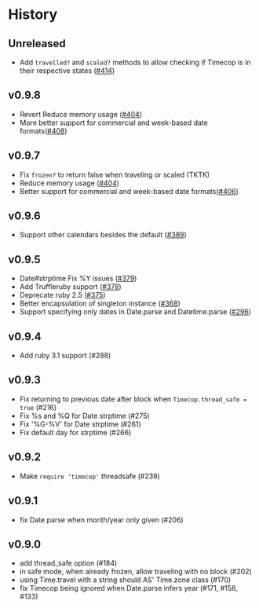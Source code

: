 # History

## Unreleased

- Add `travelled?` and `scaled?` methods to allow checking if Timecop is in their respective states ([#414](https://github.com/travisjeffery/timecop/pull/414))


## v0.9.8

- Revert Reduce memory usage ([#404](https://github.com/travisjeffery/timecop/pull/404))
- More better support for commercial and week-based date formats([#408](https://github.com/travisjeffery/timecop/pull/408))

## v0.9.7

- Fix `frozen?` to return false when traveling or scaled (TKTK)
- Reduce memory usage ([#404](https://github.com/travisjeffery/timecop/pull/404))
- Better support for commercial and week-based date formats([#406](https://github.com/travisjeffery/timecop/pull/406))

## v0.9.6

- Support other calendars besides the default ([#389](https://github.com/travisjeffery/timecop/pull/389))

## v0.9.5

- Date#strptime Fix %Y issues ([#379](https://github.com/travisjeffery/timecop/pull/379))
- Add Truffleruby support ([#378](https://github.com/travisjeffery/timecop/pull/378))
- Deprecate ruby 2.5 ([#375](https://github.com/travisjeffery/timecop/pull/375))
- Better encapsulation of singleton instance ([#368](https://github.com/travisjeffery/timecop/pull/368))
- Support specifying only dates in Date.parse and Datetime.parse ([#296](https://github.com/travisjeffery/timecop/pull/296))

## v0.9.4

- Add ruby 3.1 support (#288)

## v0.9.3

- Fix returning to previous date after block when `Timecop.thread_safe = true` (#216)
- Fix %s and %Q for Date strptime (#275)
- Fix '%G-%V' for Date strptime (#261)
- Fix default day for strptime (#266)

## v0.9.2

- Make `require 'timecop'` threadsafe (#239)

## v0.9.1

- fix Date.parse when month/year only given (#206)

## v0.9.0

- add thread_safe option (#184)
- in safe mode, when already frozen, allow traveling with no block (#202)
- using Time.travel with a string should AS' Time.zone class (#170)
- fix Timecop being ignored when Date.parse infers year (#171, #158, #133)
